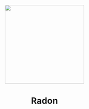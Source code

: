 <div align="center">
  <img src="https://cdn.discordapp.com/attachments/483305751826268170/487048689299226625/taiga-aisaka-aisaka-taiga-22553850-2560-1723.jpg" width=256></img>
  <h1>Radon</h1>
  <strong></strong>
  <br><br>

</div>
